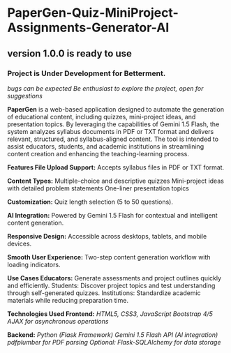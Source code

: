 # PaperGen-Quiz-MiniProject-Assignments-Generator-AI

## version 1.0.0 is ready to use
### Project is Under Development for Betterment. 
_bugs can be expected
Be enthusiast to explore the project, open for suggestions_

**PaperGen** is a web-based application designed to automate the generation of educational content, including quizzes, mini-project ideas, and presentation topics. By leveraging the capabilities of Gemini 1.5 Flash, the system analyzes syllabus documents in PDF or TXT format and delivers relevant, structured, and syllabus-aligned content. The tool is intended to assist educators, students, and academic institutions in streamlining content creation and enhancing the teaching-learning process.

**Features File Upload Support:** Accepts syllabus files in PDF or TXT format.

**Content Types:** Multiple-choice and descriptive quizzes Mini-project ideas with detailed problem statements One-liner presentation topics

**Customization:** Quiz length selection (5 to 50 questions).

**AI Integration:** Powered by Gemini 1.5 Flash for contextual and intelligent content generation.

**Responsive Design:** Accessible across desktops, tablets, and mobile devices.

**Smooth User Experience:** Two-step content generation workflow with loading indicators.

**Use Cases Educators:** Generate assessments and project outlines quickly and efficiently. Students: Discover project topics and test understanding through self-generated quizzes. Institutions: Standardize academic materials while reducing preparation time.

**Technologies Used Frontend:** _HTML5, CSS3, JavaScript Bootstrap 4/5 AJAX for asynchronous operations_

**Backend:** _Python (Flask Framework) Gemini 1.5 Flash API (AI integration) pdfplumber for PDF parsing Optional: Flask-SQLAlchemy for data storage_
